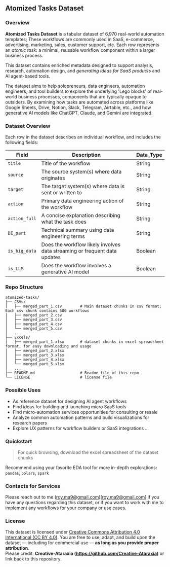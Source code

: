 ## Atomized Tasks Dataset

### Overview

**Atomized Tasks Dataset** is a tabular dataset of 6,970 real-world automation templates; These workflows are commonly used in SaaS, e-commerce, advertising, marketing, sales, customer support, etc. Each row represents an *atomic task*: a minimal, reusable workflow component within a larger business process.

This dataset contains enriched metadata designed to support analysis, research, automation design, and *generating ideas for SaaS products* and AI agent-based tools.

The dataset aims to help solopreneurs, data engineers, automation engineers, and tool builders to explore the underlying 'Lego blocks' of real-world business processes, components that are typically opaque to outsiders. By examining how tasks are automated across platforms like Google Sheets, Drive, Notion, Slack, Telegram, Airtable, etc., and how generative AI models like ChatGPT, Claude, and Gemini are integrated.

### Dataset Overview

Each row in the dataset describes an individual workflow, and includes the following fields:

| Field         | Description | Data_Type |
|---------------|-------------| --------- |
| `title`       | Title of the workflow | String |
| `source`      | The source system(s) where data originates | String |
| `target`      | The target system(s) where data is sent or written to | String |
| `action`      | Primary data engineering action of the workflow | String |
| `action_full` | A concise explanation describing what the task does | String |
| `DE_part`     | Technical summary using data engineering terms | String |
| `is_big_data` | Does the workflow likely involves data streaming or frequent data updates | Boolean |
| `is_LLM`      | Does the workflow involves a generative AI model | Boolean |

### Repo Structure

```ascii
atomized-tasks/
├── CSVs/
│   ├── merged_part_1.csv        # Main dataset chunks in csv format; Each csv chunk contains 500 workflows
│   ├── merged_part_2.csv
│   ├── merged_part_3.csv
│   ├── merged_part_4.csv
│   └── merged_part_5.csv
│   ...
├── Excels/
│   ├── merged_part_1.xlsx       # dataset chunks in excel spreadsheet format, for easy downloading and usage
│   ├── merged_part_2.xlsx
│   ├── merged_part_3.xlsx
│   ├── merged_part_4.xlsx
│   └── merged_part_5.xlsx
│   ...
├── README.md                    # Readme file of this repo
└── LICENSE                      # license file
```

### Possible Uses

* As reference dataset for designing AI agent workflows
* Find ideas for building and launching micro SaaS tools
* Find micro-automation services opportunities for consulting or resale
* Analyze common automation patterns and build visualizations for research papers
* Explore UX patterns for workflow builders or SaaS integrations
...


### Quickstart

> For quick browsing, download the excel spreadsheet of the dataset chunks

Recommend using your favorite EDA tool for more in-depth explorations: `pandas`, `polars`, `spark`


### Contacts for Services

Please reach out to me (roy.ma9@gmail.com)[roy.ma9@gmail.com] if you have any questions regarding this dataset, or if you want to work with me to implement any workflows for your company or use cases.


### License

This dataset is licensed under [Creative Commons Attribution 4.0 International (CC BY 4.0)](https://creativecommons.org/licenses/by/4.0/).
You are free to use, adapt, and build upon the dataset — including for commercial use — **as long as you provide proper attribution**.  
Please credit: **Creative-Ataraxia (https://github.com/Creative-Ataraxia)** or link back to this repository.
